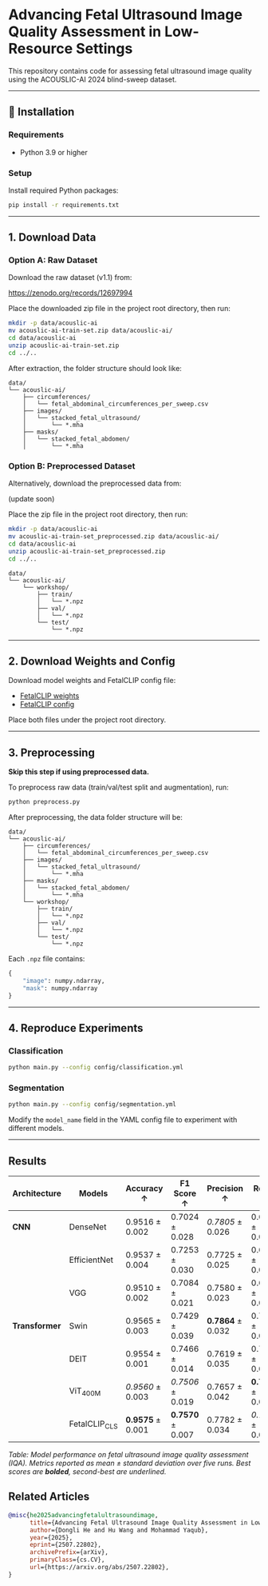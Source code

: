 # Advancing Fetal Ultrasound Image Quality Assessment in Low-Resource Settings

This repository contains code for assessing fetal ultrasound image quality using the ACOUSLIC-AI 2024 blind-sweep dataset.

---

## 🔧 Installation

### Requirements

- Python 3.9 or higher

### Setup

Install required Python packages:

```bash
pip install -r requirements.txt
```

---

## 1. Download Data

### Option A: Raw Dataset

Download the raw dataset (v1.1) from:

https://zenodo.org/records/12697994

Place the downloaded zip file in the project root directory, then run:

```bash
mkdir -p data/acouslic-ai
mv acouslic-ai-train-set.zip data/acouslic-ai/
cd data/acouslic-ai
unzip acouslic-ai-train-set.zip
cd ../..
```

After extraction, the folder structure should look like:

```
data/
└── acouslic-ai/
    ├── circumferences/
    │   └── fetal_abdominal_circumferences_per_sweep.csv
    ├── images/
    │   └── stacked_fetal_ultrasound/
    │       └── *.mha
    ├── masks/
    │   └── stacked_fetal_abdomen/
    │       └── *.mha
```

### Option B: Preprocessed Dataset
Alternatively, download the preprocessed data from:

  (update soon)

Place the zip file in the project root directory, then run:

```bash
mkdir -p data/acouslic-ai
mv acouslic-ai-train-set_preprocessed.zip data/acouslic-ai/
cd data/acouslic-ai
unzip acouslic-ai-train-set_preprocessed.zip
cd ../..
```

```
data/
└── acouslic-ai/
    └── workshop/
        ├── train/
        │   └── *.npz
        ├── val/
        │   └── *.npz
        └── test/
            └── *.npz
```

---

## 2. Download Weights and Config

Download model weights and FetalCLIP config file:

- [FetalCLIP weights](https://mbzuaiac-my.sharepoint.com/:f:/g/personal/fadillah_maani_mbzuai_ac_ae/EspGREsyuOtEpxt36RoEUBoB6jtlsvPeoiDTBC1qX8WdZQ?e=uAbuyv)
- [FetalCLIP config](https://raw.githubusercontent.com/BioMedIA-MBZUAI/FetalCLIP/refs/heads/main/FetalCLIP_config.json)

Place both files under the project root directory.

---

## 3. Preprocessing

**Skip this step if using preprocessed data.**

To preprocess raw data (train/val/test split and augmentation), run:

```bash
python preprocess.py
```

After preprocessing, the data folder structure will be:


```
data/
└── acouslic-ai/
    ├── circumferences/
    │   └── fetal_abdominal_circumferences_per_sweep.csv
    ├── images/
    │   └── stacked_fetal_ultrasound/
    │       └── *.mha
    ├── masks/
    │   └── stacked_fetal_abdomen/
    │       └── *.mha
    └── workshop/
        ├── train/
        │   └── *.npz
        ├── val/
        │   └── *.npz
        └── test/
            └── *.npz
```


Each `.npz` file contains:

```python
{
    "image": numpy.ndarray,
    "mask": numpy.ndarray
}
```

---

## 4. Reproduce Experiments

### Classification

```bash
python main.py --config config/classification.yml
```

### Segmentation

```bash
python main.py --config config/segmentation.yml
```

Modify the `model_name` field in the YAML config file to experiment with different models.

---

## Results
| Architecture | Models           | Accuracy ↑          | F1 Score ↑          | Precision ↑          | Recall ↑            | # Trainable Parameters |
|--------------|------------------|---------------------|---------------------|----------------------|---------------------|------------------------|
| **CNN**      | DenseNet         | 0.9516 ± 0.002      | 0.7024 ± 0.028      | _0.7805_ ± 0.026     | 0.6420 ± 0.059      | 7.0 M                  |
|              | EfficientNet     | 0.9537 ± 0.004      | 0.7253 ± 0.030      | 0.7725 ± 0.025       | 0.6855 ± 0.053      | 4.0 M                  |
|              | VGG              | 0.9510 ± 0.002      | 0.7084 ± 0.021      | 0.7580 ± 0.023       | 0.6671 ± 0.048      | 134 M                  |
| **Transformer** | Swin           | 0.9565 ± 0.003      | 0.7429 ± 0.039      | **0.7864** ± 0.032   | 0.7113 ± 0.087      | 1.7 M                  |
|              | DEIT             | 0.9554 ± 0.001      | 0.7466 ± 0.014      | 0.7619 ± 0.035       | 0.7363 ± 0.059      | 2.4 M                  |
|              | ViT<sub>400M</sub>          | _0.9560_ ± 0.003    | _0.7506_ ± 0.019    | 0.7657 ± 0.042       | **0.7417** ± 0.067  | 2.4 M                  |
|              | FetalCLIP<sub>CLS</sub>   | **0.9575** ± 0.001  | **0.7570** ± 0.007  | 0.7782 ± 0.034       | _0.7397_ ± 0.041    | 2.4 M                  |

*Table: Model performance on fetal ultrasound image quality assessment (IQA). Metrics reported as mean ± standard deviation over five runs. Best scores are **bolded**, second-best are _underlined_.*

## Related Articles

```bibtex
@misc{he2025advancingfetalultrasoundimage,
      title={Advancing Fetal Ultrasound Image Quality Assessment in Low-Resource Settings}, 
      author={Dongli He and Hu Wang and Mohammad Yaqub},
      year={2025},
      eprint={2507.22802},
      archivePrefix={arXiv},
      primaryClass={cs.CV},
      url={https://arxiv.org/abs/2507.22802}, 
}
```
